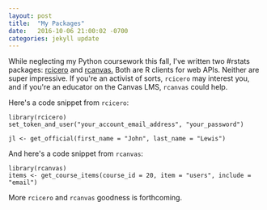 ```yaml
---
layout: post
title:  "My Packages"
date:   2016-10-06 21:00:02 -0700
categories: jekyll update
---
```

While neglecting my Python coursework this fall, I've written two #rstats packages: [rcicero](https://github.com/daranzolin/rcicero) and [rcanvas.](https://github.com/daranzolin/rcanvas) 
Both are R clients for web APIs. Neither are super impressive. If you're an activist of sorts, `rcicero` may interest you, 
and if you're an educator on the Canvas LMS, `rcanvas` could help. 

Here's a code snippet from `rcicero`:

```
library(rcicero)
set_token_and_user("your_account_email_address", "your_password")

jl <- get_official(first_name = "John", last_name = "Lewis")
```

And here's a code snippet from `rcanvas`:

```
library(rcanvas)
items <- get_course_items(course_id = 20, item = "users", include = "email")
```

More `rcicero` and `rcanvas` goodness is forthcoming.